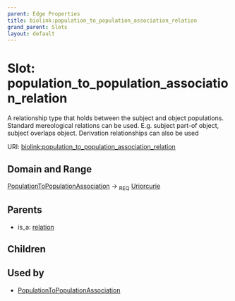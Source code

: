 ```yaml
---
parent: Edge Properties
title: biolink:population_to_population_association_relation
grand_parent: Slots
layout: default
---
```


# Slot: population_to_population_association_relation


A relationship type that holds between the subject and object populations. Standard mereological relations can be used. E.g. subject part-of object, subject overlaps object. Derivation relationships can also be used

URI: [biolink:population_to_population_association_relation](https://w3id.org/biolink/vocab/population_to_population_association_relation)

## Domain and Range

[PopulationToPopulationAssociation](PopulationToPopulationAssociation.md) ->  <sub>REQ</sub> [Uriorcurie](types/Uriorcurie.md)

## Parents

 *  is_a: [relation](relation.md)

## Children


## Used by

 * [PopulationToPopulationAssociation](PopulationToPopulationAssociation.md)

